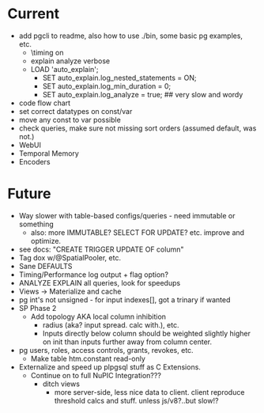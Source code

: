 # Current

* add pgcli to readme, also how to use ./bin, some basic pg examples, etc.
  * \timing on
  * explain analyze verbose
  * LOAD 'auto_explain';
    * SET auto_explain.log_nested_statements = ON;
    * SET auto_explain.log_min_duration = 0;
    * SET auto_explain.log_analyze  = true;  ## very slow and wordy
* code flow chart
* set correct datatypes on const/var
* move any const to var possible
* check queries, make sure not missing sort orders (assumed default, was not.)
* WebUI
* Temporal Memory
* Encoders

# Future

* Way slower with table-based configs/queries - need immutable or something
  * also: more IMMUTABLE? SELECT FOR UPDATE? etc. improve and optimize.
* see docs: "CREATE TRIGGER UPDATE OF column"
* Tag dox w/@SpatialPooler, etc.
* Sane DEFAULTS 
* Timing/Performance log output + flag option?
* ANALYZE EXPLAIN all queries, look for speedups
* Views -> Materialize and cache
* pg int's not unsigned - for input indexes[], got a trinary if wanted
* SP Phase 2
  * Add topology AKA local column inhibition 
    * radius (aka? input spread. calc with.), etc.
    * Inputs directly below column should be weighted slightly higher on init
      than inputs further away from column center.
* pg users, roles, access controls, grants, revokes, etc.
  * Make table htm.constant read-only
* Externalize and speed up plpgsql stuff as C Extensions.
  * Continue on to full NuPIC Integration???
    * ditch views
      * more server-side, less nice data to client.
        client reproduce threshold calcs and stuff. unless js/v8?..but slow!?

